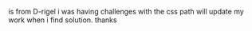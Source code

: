 is from D-rigel
i was having challenges with the css path will update my work when i find solution.
thanks